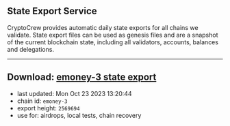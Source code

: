 ## State Export Service
CryptoCrew provides automatic daily state exports for all chains we validate. State export files can be used as genesis files and are a snapshot of the current blockchain state, including all validators, accounts, balances and delegations.

---
**Download: [emoney-3 state export](https://dl.ccvalidators.com/SERVICE/emoney/emoney-3_export_2569694.json)**
---

- last updated: Mon Oct 23 2023 13:20:44
- chain id: `emoney-3`
- export height: `2569694`
- use for: airdrops, local tests, chain recovery

